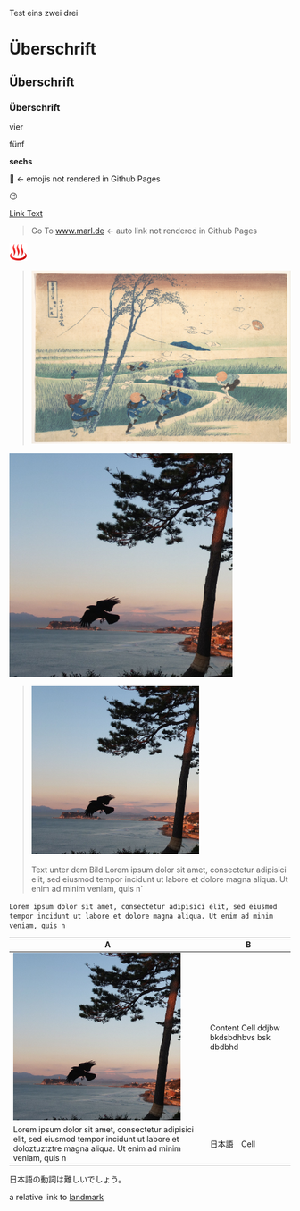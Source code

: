 Test eins zwei drei


# Überschrift
## Überschrift
### Überschrift



vier

fünf

**sechs**

:whale: <- emojis not rendered in Github Pages

:wink:

[Link Text](https://www.uni-koeln.de)

> Go To www.marl.de <- auto link not rendered in Github Pages


<img src="img\hot-springs.png" alt="drawing" width="32"/>

> <img src="img\DP141046.jpg" alt="drawing" width="600"/>

<img src="img\DSCF2200 - 2.jpg" alt="drawing" width="400"/>


> <img src="img\DSCF2200 - 2.jpg" alt="drawing" width="300"/><br><br>
Text unter dem Bild Lorem ipsum dolor sit amet, consectetur adipisici elit, sed eiusmod tempor incidunt ut labore et dolore magna aliqua. Ut enim ad minim veniam, quis n`

`Lorem ipsum dolor sit amet, consectetur adipisici elit, sed eiusmod tempor incidunt ut labore et dolore magna aliqua. Ut enim ad minim veniam, quis n`


|A |B |
| ------------- | ---- |
| <img src="img\DSCF2200 - 2.jpg" alt="drawing" width="300"/>  | Content Cell ddjbw bkdsbdhbvs bsk dbdbhd  |
| Lorem ipsum dolor sit amet, consectetur adipisici elit, sed eiusmod tempor incidunt ut labore et doloztuztztre magna aliqua. Ut enim ad minim veniam, quis n |   日本語　Cell  |

日本語の動詞は難しいでしょう。

a relative link to [landmark](doc/landmark.md)
